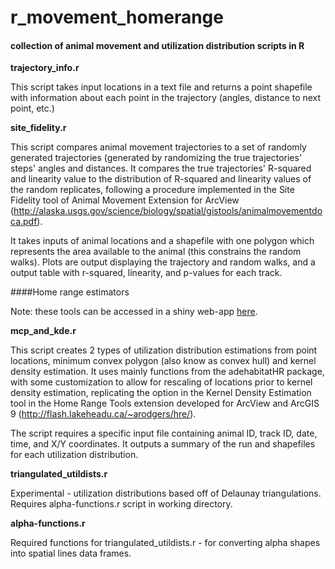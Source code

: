 # r_movement_homerange

#### collection of animal movement and utilization distribution scripts in R

**trajectory_info.r**

This script takes input locations in a text file and returns a point shapefile with information about each point in the trajectory (angles, distance to next point, etc.)

**site_fidelity.r**

This script compares animal movement trajectories to a set of randomly generated trajectories (generated by randomizing the true trajectories' steps' angles and distances. It compares the true trajectories' R-squared and linearity value to the distribution of R-squared and linearity values of the random replicates, following a procedure implemented in the Site Fidelity tool of Animal Movement Extension for ArcView (http://alaska.usgs.gov/science/biology/spatial/gistools/animalmovementdoca.pdf).

It takes inputs of animal locations and a shapefile with one polygon which represents the area available to the animal (this constrains the random walks). Plots are output displaying the trajectory and random walks, and a output table with r-squared, linearity, and p-values for each track.

####Home range estimators

Note: these tools can be accessed in a shiny web-app [here](https://dbshiny.shinyapps.io/hr_explorer).

**mcp_and_kde.r**

This script creates 2 types of utilization distribution estimations from point locations, minimum convex polygon (also know as convex hull) and kernel density estimation. It uses mainly functions from the adehabitatHR package, with some customization to allow for rescaling of locations prior to kernel density estimation, replicating the option in the Kernel Density Estimation tool in the Home Range Tools extension developed for ArcView and ArcGIS 9 (http://flash.lakeheadu.ca/~arodgers/hre/).

The script requires a specific input file containing animal ID, track ID, date, time, and X/Y coordinates. It outputs a summary of the run and shapefiles for each utilization distribution.

**triangulated_utildists.r**

Experimental - utilization distributions based off of Delaunay triangulations. Requires alpha-functions.r script in working directory.

**alpha-functions.r**

Required functions for triangulated_utildists.r - for converting alpha shapes into spatial lines data frames.
